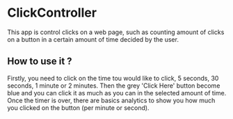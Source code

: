 # ClickController

This app is control clicks on a web page, such as counting amount of clicks on a button in a certain amount of time decided by the user.

## How to use it ?
Firstly, you need to click on the time tou would like to click, 5 seconds, 30 seconds, 1 minute or 2 minutes.
Then the grey 'Click Here' button become blue and you can click it as much as you can in the selected amount of time.
Once the timer is over, there are basics analytics to show you how much you clicked on the button (per minute or second).


